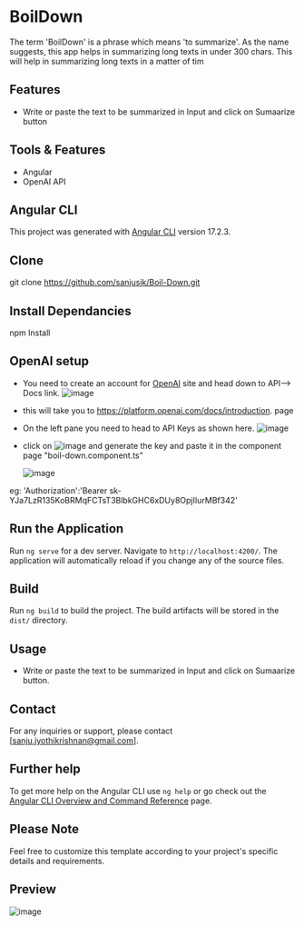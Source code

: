 # BoilDown

The term 'BoilDown' is a phrase which means 'to summarize'. As the name suggests, this app helps in summarizing long texts in under 300 chars. This will help in summarizing long texts in a matter of tim 
## Features

- Write or paste the text to be summarized in Input and click on Sumaarize button

## Tools & Features
- Angular
- OpenAI API

## Angular CLI
This project was generated with [Angular CLI](https://github.com/angular/angular-cli) version 17.2.3.

## Clone 
git clone https://github.com/sanjusjk/Boil-Down.git

## Install Dependancies
npm Install

## OpenAI setup

- You need to create an account for [OpenAI](https://openai.com/) site and head down to API--> Docs link. ![image](https://github.com/sanjusjk/Boil-Down/assets/26535858/55876811-c978-41d0-a43a-3b99e60b7bc1)

- this will take you to  https://platform.openai.com/docs/introduction. page 

- On the left pane you need to head to API Keys as shown here. ![image](https://github.com/sanjusjk/Boil-Down/assets/26535858/d12940fb-5576-49df-b36f-6057d0f531bd)

- click on ![image](https://github.com/sanjusjk/Boil-Down/assets/26535858/f8b8fdd2-f97a-4916-afd0-330bf9baf0f4) and generate the key and paste it in the component page "boil-down.component.ts"

  ![image](https://github.com/sanjusjk/Boil-Down/assets/26535858/6d0ea1e5-1cb3-4fc9-933c-2555dc17a2d7)


eg: 'Authorization':'Bearer sk-YJa7LzR135KoBRMqFCTsT3BlbkGHC6xDUy8OpjIIurMBf342'



## Run the Application

Run `ng serve` for a dev server. Navigate to `http://localhost:4200/`. The application will automatically reload if you change any of the source files.

## Build

Run `ng build` to build the project. The build artifacts will be stored in the `dist/` directory.

## Usage

- Write or paste the text to be summarized in Input and click on Sumaarize button.

## Contact
For any inquiries or support, please contact [sanju.jyothikrishnan@gmail.com].

## Further help

To get more help on the Angular CLI use `ng help` or go check out the [Angular CLI Overview and Command Reference](https://angular.io/cli) page.

## Please Note

Feel free to customize this template according to your project's specific details and requirements.

## Preview
![image](https://github.com/sanjusjk/Boil-Down/assets/26535858/4fae599a-84b4-408c-b604-3c598b20a168)



